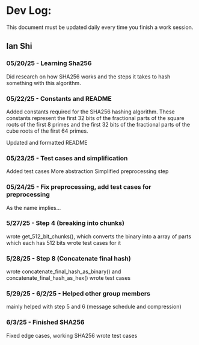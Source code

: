 # Dev Log:

This document must be updated daily every time you finish a work session.

## Ian Shi

### 05/20/25 - Learning Sha256
Did research on how SHA256 works and the steps it takes to hash something with this algorithm.

### 05/22/25 - Constants and README
Added constants required for the SHA256 hashing algorithm.
These constants represent the first 32 bits of the fractional parts of the square roots of the first 8 primes
and the first 32 bits of the fractional parts of the cube roots of the first 64 primes.

Updated and formatted README

### 05/23/25 - Test cases and simplification
Added test cases
More abstraction
Simplified preprocessing step

### 05/24/25 - Fix preprocessing, add test cases for preprocessing
As the name implies...

### 5/27/25 - Step 4 (breaking into chunks)
wrote get_512_bit_chunks(), which converts the binary into a array of parts which each has 512 bits
wrote test cases for it

### 5/28/25 - Step 8 (Concatenate final hash)
wrote concatenate_final_hash_as_binary() and concatenate_final_hash_as_hex()
wrote test cases

### 5/29/25 - 6/2/25 - Helped other group members
mainly helped with step 5 and 6 (message schedule and compression)

### 6/3/25 - Finished SHA256
Fixed edge cases, working SHA256
wrote test cases